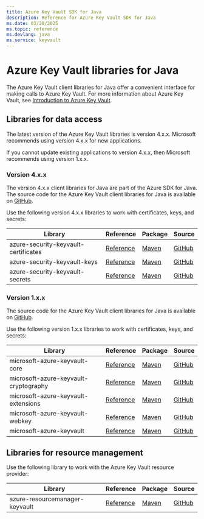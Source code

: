```yaml
---
title: Azure Key Vault SDK for Java
description: Reference for Azure Key Vault SDK for Java
ms.date: 03/20/2025
ms.topic: reference
ms.devlang: java
ms.service: keyvault
---
```

# Azure Key Vault libraries for Java

The Azure Key Vault client libraries for Java offer a convenient interface for making calls to Azure Key Vault. For more information about Azure Key Vault, see [Introduction to Azure Key Vault](/azure/key-vault/general/overview).

## Libraries for data access

The latest version of the Azure Key Vault libraries is version 4.x.x. Microsoft recommends using version 4.x.x for new applications.

If you cannot update existing applications to version 4.x.x, then Microsoft recommends using version 1.x.x.

### Version 4.x.x

The version 4.x.x client libraries for Java are part of the Azure SDK for Java. The source code for the Azure Key Vault client libraries for Java is available on [GitHub](https://github.com/Azure/azure-sdk-for-java/tree/master/sdk/keyvault).

Use the following version 4.x.x libraries to work with certificates, keys, and secrets:

| Library | Reference | Package | Source |
|----------------------------------------|-------------------------------------------------------------|-----------------------------------------------------------------------------|---------------------------------------------------------------------------------------------------------------------|
|    azure-security-keyvault-certificates   |    [Reference](https://azuresdkdocs.z19.web.core.windows.net/java/azure-security-keyvault-certificates/latest/index.html)    |    [Maven](https://search.maven.org/artifact/com.azure/azure-security-keyvault-certificates)    |    [GitHub](https://github.com/Azure/azure-sdk-for-java/tree/master/sdk/keyvault/azure-security-keyvault-certificates) |
|    azure-security-keyvault-keys    |    [Reference](https://azuresdkdocs.z19.web.core.windows.net/java/azure-security-keyvault-keys/latest/index.html)    |    [Maven](https://search.maven.org/artifact/com.azure/azure-security-keyvault-keys)    |    [GitHub](https://github.com/Azure/azure-sdk-for-java/tree/master/sdk/keyvault/azure-security-keyvault-keys)    |
|    azure-security-keyvault-secrets    |    [Reference](https://azuresdkdocs.z19.web.core.windows.net/java/azure-security-keyvault-secrets/latest/index.html)    |    [Maven](https://search.maven.org/artifact/com.azure/azure-security-keyvault-secrets)    |    [GitHub](https://github.com/Azure/azure-sdk-for-java/tree/master/sdk/keyvault/azure-security-keyvault-secrets)    |

### Version 1.x.x

The source code for the Azure Key Vault client libraries for Java is available on [GitHub](https://github.com/Azure/azure-sdk-for-java/tree/master/sdk/keyvault).

Use the following version 1.x.x libraries to work with certificates, keys, and secrets:

| Library | Reference | Package | Source |
|--------------------------------------|---------------------------------------------------------------|-------------------------------------------------------------------------------|-------------------------------------------------------------------------------|
|    microsoft-azure-keyvault-core    |    [Reference](/java/api/com.microsoft.azure.keyvault.core)    |    [Maven](https://mvnrepository.com/artifact/com.microsoft.azure/azure-keyvault-core)    |    [GitHub](https://github.com/Azure/azure-sdk-for-java/tree/master/sdk/keyvault/microsoft-azure-keyvault-core)    |
|    microsoft-azure-keyvault-cryptography    |    [Reference](/java/api/com.microsoft.azure.keyvault.cryptography)    |    [Maven](https://mvnrepository.com/artifact/com.microsoft.azure/azure-keyvault-cryptography)    |    [GitHub](https://github.com/Azure/azure-sdk-for-java/tree/master/sdk/keyvault/microsoft-azure-keyvault-cryptography)    |
|    microsoft-azure-keyvault-extensions   |    [Reference](/java/api/com.microsoft.azure.keyvault.extensions)    |    [Maven](https://mvnrepository.com/artifact/com.microsoft.azure/azure-keyvault-extensions)    |    [GitHub](https://github.com/Azure/azure-sdk-for-java/tree/master/sdk/keyvault/microsoft-azure-keyvault-extensions) |
|    microsoft-azure-keyvault-webkey    |    [Reference](/java/api/com.microsoft.azure.keyvault.webkey)    |    [Maven](https://mvnrepository.com/artifact/com.microsoft.azure/azure-keyvault-webkey)    |    [GitHub](https://github.com/Azure/azure-sdk-for-java/tree/master/sdk/keyvault/microsoft-azure-keyvault-webkey)    |
|    microsoft-azure-keyvault   |    [Reference](/java/api/com.microsoft.azure.keyvault)    |    [Maven](https://mvnrepository.com/artifact/com.microsoft.azure/azure-keyvault)    |    [GitHub](https://github.com/Azure/azure-sdk-for-java/tree/master/sdk/keyvault/microsoft-azure-keyvault) |

## Libraries for resource management

Use the following library to work with the Azure Key Vault resource provider:

|    Library    |    Reference    |    Package    |    Source    |
|------------------------------------------|-------------------------------------------------------------------|-----------------------------------------------------------------------------------|-----------------------------------------------------------------------------------------------------------------------|
|    azure-resourcemanager-keyvault    |    [Reference](/java/api/com.azure.resourcemanager.keyvault)    |    [Maven](https://mvnrepository.com/artifact/com.azure.resourcemanager/azure-resourcemanager-keyvault)    |    [GitHub](https://github.com/Azure/azure-sdk-for-java/tree/main/sdk/resourcemanager/azure-resourcemanager-keyvault)    |